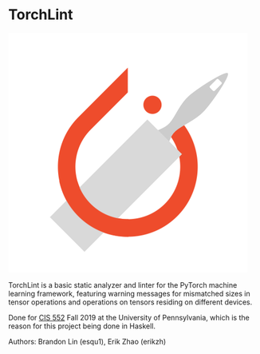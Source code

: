 # TorchLint

![TorchLint](./TorchLint.png)

TorchLint is a basic static analyzer and linter for the PyTorch machine learning framework, featuring
warning messages for mismatched sizes in tensor operations and operations on tensors residing
on different devices.

Done for [CIS 552](https://www.cis.upenn.edu/~cis552/current/index.html) Fall 2019 at the University of Pennsylvania, which is the reason for this project being done in Haskell.

Authors: Brandon Lin (esqu1), Erik Zhao (erikzh)